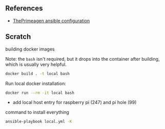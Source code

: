 ## References

- [ThePrimeagen ansible configuration](https://github.com/ThePrimeagen/ansible)

## Scratch

building docker images

Note: the `bash` isn't required, but it drops into the
container after building, which is usually very helpful.

```sh
docker build . -t local bash
```

Run local docker installation:

```sh
docker run --rm -it local bash
```

- add local host entry for raspberry pi (247) and pi hole (99)

command to install everything

```sh
ansible-playbook local.yml -K
```
